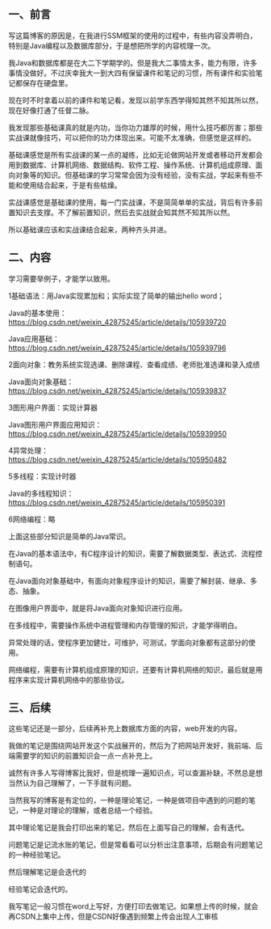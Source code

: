 ## 一、前言

写这篇博客的原因是，在我进行SSM框架的使用的过程中，有些内容没弄明白，特别是Java编程以及数据库部分，于是想把所学的内容梳理一次。

我Java和数据库都是在大二下学期学的。但是我大二事情太多，能力有限，许多事情没做好。不过庆幸我大一到大四有保留课件和笔记的习惯，所有课件和实验笔记都保存在硬盘里。

现在时不时拿着以前的课件和笔记看，发现以前学东西学得知其然不知其所以然，现在好像打通了任督二脉。

我发现那些基础课真的就是内功，当你功力雄厚的时候，用什么技巧都厉害；那些实战课就像技巧，可以把你的功力体现出来。可能不太准确，但感觉是这样的。

基础课感觉是所有实战课的某一点的凝练，比如无论做网站开发或者移动开发都会用到数据库、计算机网络、数据结构、软件工程、操作系统、计算机组成原理、面向对象等的知识。但基础课的学习常常会因为没有经验，没有实战，学起来有些不能和使用结合起来，于是有些枯燥。

实战课感觉是基础课的使用，每一门实战课，不是简简单单的实战，背后有许多前置知识去支撑。不了解前置知识，然后去实战就会知其然不知其所以然。

所以基础课应该和实战课结合起来，两种齐头并进。



## 二、内容

学习需要举例子，才能学以致用。

1基础语法：用Java实现累加和；实际实现了简单的输出hello word；

Java的基本使用：https://blog.csdn.net/weixin_42875245/article/details/105939720

Java应用基础：https://blog.csdn.net/weixin_42875245/article/details/105939796

2面向对象：教务系统实现选课、删除课程、查看成绩、老师批准选课和录入成绩

Java面向对象基础：https://blog.csdn.net/weixin_42875245/article/details/105939837

3图形用户界面：实现计算器

Java图形用户界面应用知识：https://blog.csdn.net/weixin_42875245/article/details/105939950

4异常处理：https://blog.csdn.net/weixin_42875245/article/details/105950482

5多线程：实现计时器

Java的多线程知识：https://blog.csdn.net/weixin_42875245/article/details/105950391

6网络编程：略



上面这些部分知识是简单的Java常识。

在Java的基本语法中，有C程序设计的知识，需要了解数据类型、表达式、流程控制语句。

在Java面向对象基础中，有面向对象程序设计的知识，需要了解封装、继承、多态、抽象。

在图像用户界面中，就是将Java面向对象知识进行应用。

在多线程中，需要操作系统中进程管理和内存管理的知识，才能学得明白。

异常处理的话，使程序更加健壮，可维护，可测试，学面向对象都有这部分的使用。

网络编程，需要有计算机组成原理的知识，还要有计算机网络的知识，最后就是用程序来实现计算机网络中的那些协议。



## 三、后续

这些笔记还是一部分，后续再补充上数据库方面的内容，web开发的内容。

我做的笔记是围绕网站开发这个实战展开的，然后为了把网站开发好，我前端、后端需要学的知识的前置知识会一点一点补充上。

诚然有许多人写得博客比我好，但是梳理一遍知识点，可以查漏补缺，不然总是想当然认为自己理解了，一下手就有问题。

当然我写的博客是有定位的，一种是理论笔记，一种是做项目中遇到的问题的笔记，一种是对理论的理解，或者总结一个经验。

其中理论笔记是我会打印出来的笔记，然后在上面写自己的理解，会有迭代。

问题笔记是记流水账的笔记，但是常看看可以分析出注意事项，后期会有问题笔记的一种经验笔记。

然后理解笔记是会迭代的

经验笔记会迭代的。



我写笔记一般习惯在word上写好，方便打印去做笔记。如果想上传的时候，就会再CSDN上集中上传，但是CSDN好像遇到频繁上传会出现人工审核
